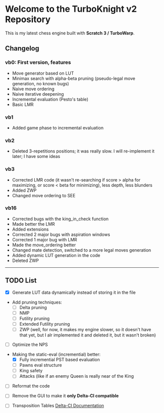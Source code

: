 # Welcome to the TurboKnight v2 Repository

This is my latest chess engine built with **Scratch 3 / TurboWarp**.

## Changelog

### vb0: First version, features
- Move generator based on LUT
- Minimax search with alpha-beta pruning (pseudo-legal move generation, no known bugs)
- Naive move ordering
- Naive iterative deepening
- Incremental evaluation (Pesto's table)
- Basic LMR

### vb1
- Added game phase to incremental evaluation

### vb2
- Deleted 3-repetitions positions; it was really slow. I will re-implement it later; I have some ideas

### vb3
- Corrected LMR code (it wasn't re-searching if score > alpha for maximizing, or score < beta for minimizing), less depth, less blunders
- Added ZWP
- Changed move ordering to SEE

### vb16
- Corrected bugs with the king_in_check function
- Made better the LMR
- Added extensions
- Corrected 2 major bugs with aspiration windows
- Corrected 1 major bug with LMR
- Made the move_ordering better
- Changed mate detection, switched to a more legal moves generation
- Added dynamic LUT generation in the code
- Deleted ZWP
---

## TODO List
- [x] Generate LUT data dynamically instead of storing it in the file
- Add pruning techniques:
    - [ ] Delta pruning
    - [ ] NMP
    - [ ] Futility pruning
    - [ ] Extended Futility pruning
    - [ ] ZWP (well, for now, it makes my engine slower, so it doesn't have that yet, but I alr implemented it and deleted it, but it wasn't broken)
- [ ] Optimize the NPS
- Making the static-eval (incremential) better:
    - [x] Fully incremential PST based evaluation
    - [ ] Pawns eval structure
    - [ ] King safety
    - [ ] Attacks (like if an enemy Queen is really near of the King
- [ ] Reformat the code
- [ ] Remove the GUI to make it **only Delta-CI compatible**
- [ ] Transposition Tables
  [Delta-CI Documentation](https://docs.google.com/document/d/e/2PACX-1vQuWSlPVzfDhs6o3BhqsxKca4reQpYfBA2KMwLsBchDxLd6fbQCNl_PUJmqV9w_YPZmLdfGp5teI1GZ/pub)

